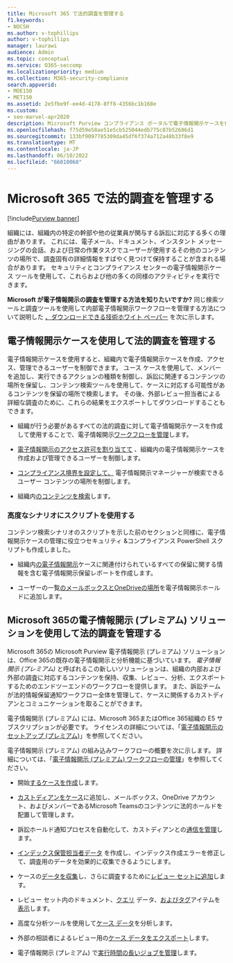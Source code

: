 ```yaml
---
title: Microsoft 365 で法的調査を管理する
f1.keywords:
- NOCSH
ms.author: v-tophillips
author: v-tophillips
manager: laurawi
audience: Admin
ms.topic: conceptual
ms.service: O365-seccomp
ms.localizationpriority: medium
ms.collection: M365-security-compliance
search.appverid:
- MOE150
- MET150
ms.assetid: 2e5fbe9f-ee4d-4178-8ff8-4356bc1b168e
ms.custom:
- seo-marvel-apr2020
description: Microsoft Purview コンプライアンス ポータルで電子情報開示ケースを使用して、組織の法的調査を管理します。
ms.openlocfilehash: f75d59e58ae51e5cb525044edb775c87b52686d1
ms.sourcegitcommit: 133bf9097785309da45df6f374a712a48b33f8e9
ms.translationtype: MT
ms.contentlocale: ja-JP
ms.lasthandoff: 06/10/2022
ms.locfileid: "66010068"
---
```

# <a name="manage-legal-investigations-in-microsoft-365"></a>Microsoft 365 で法的調査を管理する

[!include[Purview banner](../includes/purview-rebrand-banner.md)]

組織には、組織内の特定の幹部や他の従業員が関与する訴訟に対応する多くの理由があります。 これには、電子メール、ドキュメント、インスタント メッセージングの会話、および日常の作業タスクでユーザーが使用するその他のコンテンツの場所で、調査固有の詳細情報をすばやく見つけて保持することが含まれる場合があります。 セキュリティとコンプライアンス センターの電子情報開示ケース ツールを使用して、これらおよび他の多くの同様のアクティビティを実行できます。
  
**Microsoft が電子情報開示の調査を管理する方法を知りたいですか?** 同じ検索ツールと調査ツールを使用して内部電子情報開示ワークフローを管理する方法について説明した [、ダウンロードできる技術ホワイト ペーパー](https://go.microsoft.com/fwlink/?linkid=852161) を次に示します。

## <a name="manage-legal-investigations-with-ediscovery-cases"></a>電子情報開示ケースを使用して法的調査を管理する

電子情報開示ケースを使用すると、組織内で電子情報開示ケースを作成、アクセス、管理できるユーザーを制御できます。 ユース ケースを使用して、メンバーを追加し、実行できるアクションの種類を制御し、訴訟に関連するコンテンツの場所を保留し、コンテンツ検索ツールを使用して、ケースに対応する可能性があるコンテンツを保留の場所で検索します。 その後、外部レビュー担当者による詳細な調査のために、これらの結果をエクスポートしてダウンロードすることもできます。
  
- 組織が行う必要があるすべての法的調査に対して電子情報開示ケースを作成して使用することで、電子情報開示[ワークフローを管理](./get-started-core-ediscovery.md)します。

- [電子情報開示のアクセス許可を割り当てて](assign-ediscovery-permissions.md) 、組織内の電子情報開示ケースを作成および管理できるユーザーを制御します。

- [コンプライアンス境界を設定して、](set-up-compliance-boundaries.md) 電子情報開示マネージャーが検索できるユーザー コンテンツの場所を制御します。

- 組織内[のコンテンツを検索](search-for-content.md)します。

### <a name="use-scripts-for-advanced-scenarios"></a>高度なシナリオにスクリプトを使用する

コンテンツ検索シナリオのスクリプトを示した前のセクションと同様に、電子情報開示ケースの管理に役立つセキュリティ &コンプライアンス PowerShell スクリプトも作成しました。
  
- 組織内[の電子情報開示](create-a-report-on-holds-in-ediscovery-cases.md)ケースに関連付けられているすべての保留に関する情報を含む電子情報開示保留レポートを作成します。

- ユーザーの一覧[のメールボックスとOneDriveの場所](use-a-script-to-add-users-to-a-hold-in-ediscovery.md)を電子情報開示ホールドに追加します。
  
## <a name="manage-legal-investigations-with-the-ediscovery-premium-solution-in-microsoft-365"></a>Microsoft 365の電子情報開示 (プレミアム) ソリューションを使用して法的調査を管理する

Microsoft 365の Microsoft Purview 電子情報開示 (プレミアム) ソリューションは、Office 365の既存の電子情報開示と分析機能に基づいています。 *電子情報開示 (プレミアム)* と呼ばれるこの新しいソリューションは、組織の内部および外部の調査に対応するコンテンツを保持、収集、レビュー、分析、エクスポートするためのエンドツーエンドのワークフローを提供します。 また、訴訟チームが法的情報保留通知ワークフロー全体を管理して、ケースに関係するカストディアンとコミュニケーションを取ることができます。

電子情報開示 (プレミアム) には、Microsoft 365またはOffice 365組織の E5 サブスクリプションが必要です。 ライセンスの詳細については、「[電子情報開示のセットアップ (プレミアム)](get-started-with-advanced-ediscovery.md#step-1-verify-and-assign-appropriate-licenses)」を参照してください。

電子情報開示 (プレミアム) の組み込みワークフローの概要を次に示します。 詳細については、「[電子情報開示 (プレミアム) ワークフローの管理](create-and-manage-advanced-ediscoveryv2-case.md#manage-the-workflow)」を参照してください。

- 開始[するケースを作成](create-and-manage-advanced-ediscoveryv2-case.md#create-a-case)します。

- [カストディアンをケース](managing-custodians.md)に追加し、メールボックス、OneDrive アカウント、およびメンバーであるMicrosoft Teamsのコンテンツに法的ホールドを配置して管理します。

- 訴訟ホールド通知プロセスを自動化して、カストディアンとの[通信を管理](managing-custodian-communications.md)します。

- [インデックス保管担当者データ](processing-data-for-case.md) を作成し、インデックス作成エラーを修正して、調査用のデータを効果的に収集できるようにします。

- ケースの[データを収集](collecting-data-for-ediscovery.md)し、さらに調査するために[レビュー セットに追加](collecting-data-for-ediscovery.md#add-search-results-to-a-review-set)します。

- レビュー セット内のドキュメント、[クエリ](review-set-search.md) データ、[およびタグ](tagging-documents.md)アイテムを[表示](view-documents-in-review-set.md)します。

- 高度な分析ツールを使用して[ケース データ](analyzing-data-in-review-set.md)を分析します。

- 外部の相談者によるレビュー用の[ケース データをエクスポート](exporting-data-ediscover20.md)します。

- 電子情報開示 (プレミアム) で[実行時間の長いジョブを管理](managing-jobs-ediscovery20.md)します。
